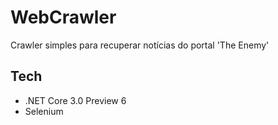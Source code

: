# WebCrawler
Crawler simples para recuperar notícias do portal 'The Enemy'

## Tech

- .NET Core 3.0 Preview 6
- Selenium
